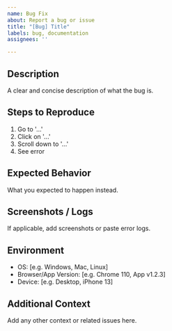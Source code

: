 ```yaml
---
name: Bug Fix
about: Report a bug or issue
title: "[Bug] Title"
labels: bug, documentation
assignees: ''

---
```


## Description

A clear and concise description of what the bug is.

## Steps to Reproduce

1. Go to '...'
2. Click on '...'
3. Scroll down to '...'
4. See error

## Expected Behavior

What you expected to happen instead.

## Screenshots / Logs

If applicable, add screenshots or paste error logs.

## Environment

- OS: [e.g. Windows, Mac, Linux]
- Browser/App Version: [e.g. Chrome 110, App v1.2.3]
- Device: [e.g. Desktop, iPhone 13]

## Additional Context

Add any other context or related issues here.
